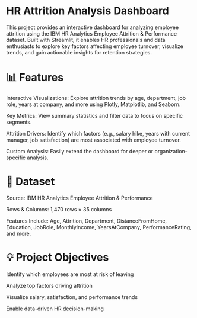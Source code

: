 
# HR Attrition Analysis Dashboard

This project provides an interactive dashboard for analyzing employee attrition using the IBM HR Analytics Employee Attrition & Performance dataset. Built with Streamlit, it enables HR professionals and data enthusiasts to explore key factors affecting employee turnover, visualize trends, and gain actionable insights for retention strategies.

# 📊 Features

Interactive Visualizations: Explore attrition trends by age, department, job role, years at company, and more using Plotly, Matplotlib, and Seaborn.

Key Metrics: View summary statistics and filter data to focus on specific segments.

Attrition Drivers: Identify which factors (e.g., salary hike, years with current manager, job satisfaction) are most associated with employee turnover.

Custom Analysis: Easily extend the dashboard for deeper or organization-specific analysis.

# 📁 Dataset
Source: IBM HR Analytics Employee Attrition & Performance

Rows & Columns: 1,470 rows × 35 columns

Features Include: Age, Attrition, Department, DistanceFromHome, Education, JobRole, MonthlyIncome, YearsAtCompany, PerformanceRating, and more.

# 💡 Project Objectives
Identify which employees are most at risk of leaving

Analyze top factors driving attrition

Visualize salary, satisfaction, and performance trends

Enable data-driven HR decision-making


